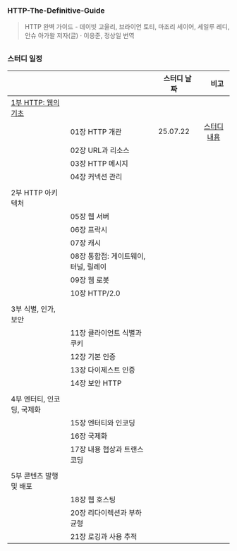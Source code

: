 ### HTTP-The-Definitive-Guide
> HTTP 완벽 가이드 - 데이빗 고울리, 브라이언 토티, 마조리 세이어, 세일루 레디, 안슈 아가왈 저자(글) · 이응준, 정상일 번역

##

### 스터디 일정
| 　 | 　 | 　스터디 날짜　 | 　비고　 |
|:---|:---|:---:|:---:|
| [1부 HTTP: 웹의 기초](https://github.com/CHIP-SAT/HTTP-The-Definitive-Guide/tree/main/01_HTTP_The_Webs_Foundation) | 　 | 　 | 　 |
|  |  01장 HTTP 개관 | 25.07.22 | [스터디 내용](https://github.com/CHIP-SAT/HTTP-The-Definitive-Guide/blob/main/01_HTTP_The_Webs_Foundation/01_Overview_of_HTTP.md) |
|  |  02장 URL과 리소스 |  |  |
|  |  03장 HTTP 메시지 |  |  |
|  |  04장 커넥션 관리 |  |  |
|||||
| 2부 HTTP 아키텍처 | 　 | 　 | 　 |
|  |  05장 웹 서버 |  |  |
|  |  06장 프락시 |  |  |
|  |  07장 캐시 |  |  |
|  |  08장 통합점: 게이트웨이, 터널, 릴레이 |  |  |
|  |  09장 웹 로봇 |  |  |
|  |  10장 HTTP/2.0 |  |  |
|||||
| 3부 식별, 인가, 보안 | 　 | 　 | 　 |
|  |  11장 클라이언트 식별과 쿠키 |  |  |
|  |  12장 기본 인증 |  |  |
|  |  13장 다이제스트 인증 |  |  |
|  |  14장 보안 HTTP |  |  |
|||||
| 4부 엔터티, 인코딩, 국제화 | 　 | 　 | 　 |
|  |  15장 엔터티와 인코딩 |  |  |
|  |  16장 국제화 |  |  |
|  |  17장 내용 협상과 트랜스코딩 |  |  |
|||||
| 5부 콘텐츠 발행 및 배포 | 　 | 　 | 　 |
|  |  18장 웹 호스팅 |  |  |
|  |  20장 리다이렉션과 부하 균형 |  |  |
|  |  21장 로깅과 사용 추적 |  |  |
